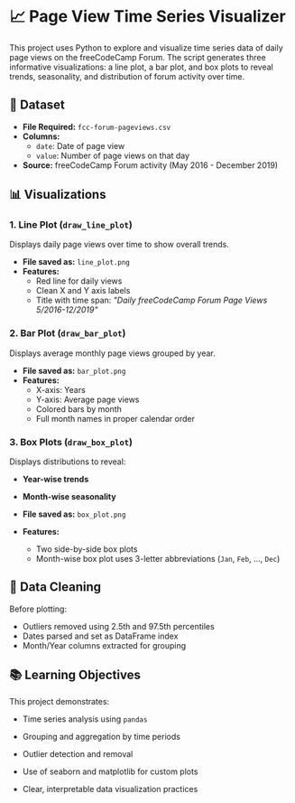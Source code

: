 # 📈 Page View Time Series Visualizer

This project uses Python to explore and visualize time series data of daily page views on the freeCodeCamp Forum. The script generates three informative visualizations: a line plot, a bar plot, and box plots to reveal trends, seasonality, and distribution of forum activity over time.


## 📄 Dataset

- **File Required:** `fcc-forum-pageviews.csv`
- **Columns:**
  - `date`: Date of page view
  - `value`: Number of page views on that day
- **Source:** freeCodeCamp Forum activity (May 2016 - December 2019)


## 📊 Visualizations

### 1. Line Plot (`draw_line_plot`)
Displays daily page views over time to show overall trends.

- **File saved as:** `line_plot.png`
- **Features:**
  - Red line for daily views
  - Clean X and Y axis labels
  - Title with time span: _"Daily freeCodeCamp Forum Page Views 5/2016-12/2019"_


### 2. Bar Plot (`draw_bar_plot`)
Displays average monthly page views grouped by year.

- **File saved as:** `bar_plot.png`
- **Features:**
  - X-axis: Years
  - Y-axis: Average page views
  - Colored bars by month
  - Full month names in proper calendar order


### 3. Box Plots (`draw_box_plot`)
Displays distributions to reveal:
- **Year-wise trends**
- **Month-wise seasonality**

- **File saved as:** `box_plot.png`
- **Features:**
  - Two side-by-side box plots
  - Month-wise box plot uses 3-letter abbreviations (`Jan`, `Feb`, ..., `Dec`)


## 🧹 Data Cleaning

Before plotting:
- Outliers removed using 2.5th and 97.5th percentiles
- Dates parsed and set as DataFrame index
- Month/Year columns extracted for grouping


## 📚 Learning Objectives

This project demonstrates:

- Time series analysis using `pandas`

- Grouping and aggregation by time periods

- Outlier detection and removal

- Use of seaborn and matplotlib for custom plots

- Clear, interpretable data visualization practices

